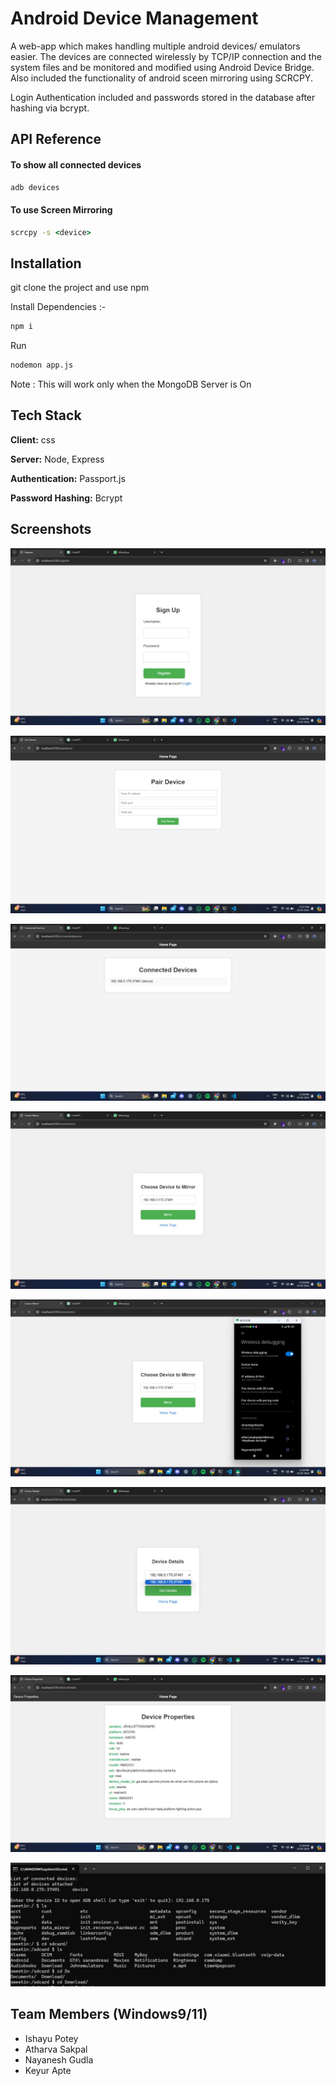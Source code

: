 
# Android Device Management

A web-app which makes handling multiple android devices/ emulators easier. 
The devices are connected wirelessly by TCP/IP connection and the system files and be monitored and modified using Android Device Bridge.
Also included the functionality of android sceen mirroring using SCRCPY.

Login Authentication included and passwords stored in the database after hashing via bcrypt.



## API Reference

#### To show all connected devices

```cmd
adb devices
```

#### To use Screen Mirroring

```cmd
scrcpy -s <device>
```



## Installation

git clone the project and use npm

Install Dependencies :-
```sh
npm i
```
Run 
```sh
nodemon app.js
```

Note : This will work only when the MongoDB Server is On 
    
## Tech Stack

**Client:** css 

**Server:** Node, Express

**Authentication:** Passport.js

**Password Hashing:** Bcrypt


## Screenshots

![login](https://raw.githubusercontent.com/atharvasakpal/Hackxcelerate_windows9-11/main/screenshots/WhatsApp%20Image%202024-03-23%20at%2012.26.57.jpeg)

![pairing](https://raw.githubusercontent.com/atharvasakpal/Hackxcelerate_windows9-11/main/screenshots/WhatsApp%20Image%202024-03-23%20at%2012.27.24.jpeg)

![connected devices](https://raw.githubusercontent.com/atharvasakpal/Hackxcelerate_windows9-11/main/screenshots/WhatsApp%20Image%202024-03-23%20at%2012.28.45.jpeg)

![](https://raw.githubusercontent.com/atharvasakpal/Hackxcelerate_windows9-11/main/screenshots/WhatsApp%20Image%202024-03-23%20at%2012.29.01.jpeg)

![](https://raw.githubusercontent.com/atharvasakpal/Hackxcelerate_windows9-11/main/screenshots/WhatsApp%20Image%202024-03-23%20at%2012.29.50.jpeg)

![](https://raw.githubusercontent.com/atharvasakpal/Hackxcelerate_windows9-11/main/screenshots/WhatsApp%20Image%202024-03-23%20at%2012.30.07.jpeg)

![](https://raw.githubusercontent.com/atharvasakpal/Hackxcelerate_windows9-11/main/screenshots/WhatsApp%20Image%202024-03-23%20at%2012.30.20.jpeg)


![](https://raw.githubusercontent.com/atharvasakpal/Hackxcelerate_windows9-11/main/screenshots/WhatsApp%20Image%202024-03-23%20at%2013.38.29.jpeg)
## Team Members (Windows9/11)

- Ishayu Potey
- Atharva Sakpal
- Nayanesh Gudla
- Keyur Apte

